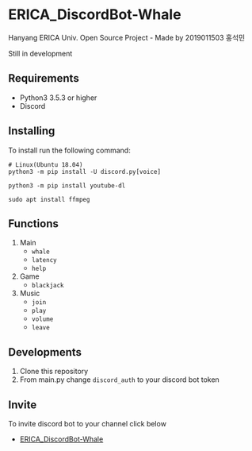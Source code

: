 # ERICA_DiscordBot-Whale

Hanyang ERICA Univ. Open Source Project - Made by 2019011503 홍석민

Still in development

## Requirements

* Python3 3.5.3 or higher
* Discord

## Installing

To install run the following command:

```
# Linux(Ubuntu 18.04)
python3 -m pip install -U discord.py[voice]

python3 -m pip install youtube-dl

sudo apt install ffmpeg
```

## Functions

1. Main
    * `whale`
    * `latency`
    * `help`
2. Game
    * `blackjack`
3. Music
    * `join`
    * `play`
    * `volume`
    * `leave`


## Developments

1. Clone this repository
2. From main.py change `discord_auth` to your discord bot token

## Invite

To invite discord bot to your channel click below

* [ERICA_DiscordBot-Whale](https://discordapp.com/oauth2/authorize?client_id=648062744389484565&permissions=8&scope=bot)